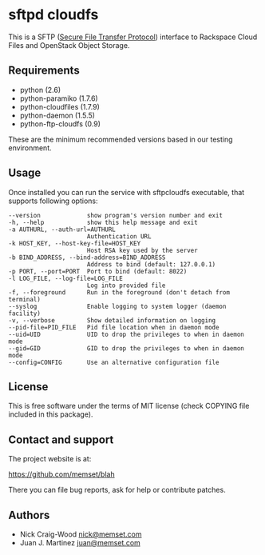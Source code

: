 sftpd cloudfs
=============

This is a SFTP ([Secure File Transfer Protocol](http://en.wikipedia.org/wiki/SSH_File_Transfer_Protocol))
interface to Rackspace Cloud Files and OpenStack Object Storage.


Requirements
------------

- python (2.6)
- python-paramiko (1.7.6)
- python-cloudfiles (1.7.9)
- python-daemon (1.5.5)
- python-ftp-cloudfs (0.9)

These are the minimum recommended versions based in our testing
environment.


Usage
-----

Once installed you can run the service with sftpcloudfs executable,
that supports following options:

    --version             show program's version number and exit
    -h, --help            show this help message and exit
    -a AUTHURL, --auth-url=AUTHURL
                          Authentication URL
    -k HOST_KEY, --host-key-file=HOST_KEY
                          Host RSA key used by the server
    -b BIND_ADDRESS, --bind-address=BIND_ADDRESS
                          Address to bind (default: 127.0.0.1)
    -p PORT, --port=PORT  Port to bind (default: 8022)
    -l LOG_FILE, --log-file=LOG_FILE
                          Log into provided file
    -f, --foreground      Run in the foreground (don't detach from terminal)
    --syslog              Enable logging to system logger (daemon facility)
    -v, --verbose         Show detailed information on logging
    --pid-file=PID_FILE   Pid file location when in daemon mode
    --uid=UID             UID to drop the privileges to when in daemon mode
    --gid=GID             GID to drop the privileges to when in daemon mode
    --config=CONFIG       Use an alternative configuration file


License
-------

This is free software under the terms of MIT license (check COPYING file
included in this package).


Contact and support
-------------------

The project website is at:

  https://github.com/memset/blah

There you can file bug reports, ask for help or contribute patches.


Authors
-------

- Nick Craig-Wood <nick@memset.com>
- Juan J. Martinez <juan@memset.com>

